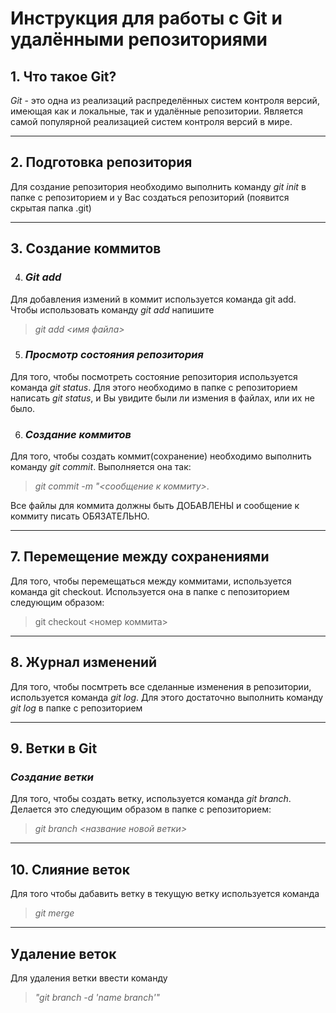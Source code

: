 # **Инструкция для работы с Git и удалёнными репозиториями**  

 ## 1. **Что такое Git?**
*Git* - это одна из реализаций распределённых систем контроля версий, имеющая как и локальные, так и удалённые репозитории. Является самой популярной реализацией систем контроля версий в мире.

---

## 2. **Подготовка репозитория**
Для создание репозитория необходимо выполнить команду 
*git init* в папке с репозиторием и у Вас создаться репозиторий (появится скрытая папка .git)

---

## 3. **Создание коммитов**
4. ### *Git add*
Для добавления измений в коммит используется команда git add. Чтобы использовать команду *git add* напишите 
> *git add <имя файла>*

5.  ### *Просмотр состояния репозитория*
Для того, чтобы посмотреть состояние репозитория используется команда *git status*. Для этого необходимо в папке с репозиторием написать *git status*, и Вы увидите были ли измения в файлах, или их не было.

6. ### *Создание коммитов*
Для того, чтобы создать коммит(сохранение) необходимо выполнить команду *git commit*. Выполняется она так: 
>*git commit -m "<сообщение к коммиту>*. 

Все файлы для коммита должны быть ДОБАВЛЕНЫ и сообщение к коммиту писать ОБЯЗАТЕЛЬНО.

---

## 7. **Перемещение между сохранениями**
Для того, чтобы перемещаться между коммитами, используется команда git checkout. Используется она в папке с пепозиторием следующим образом: 
>git checkout <номер коммита>

---

 ## 8. **Журнал изменений**
Для того, чтобы посмтреть все сделанные изменения в репозитории, используется команда *git log*. Для этого достаточно выполнить команду *git log* в папке с репозиторием

---

## 9. **Ветки в Git**
### *Создание ветки*
Для того, чтобы создать ветку, используется команда *git branch*. Делается это следующим образом в папке с репозиторием: 
>*git branch <название новой ветки>*

---

## 10. **Слияние веток**
Для того чтобы дабавить ветку в текущую ветку используется команда 
>*git merge*

---

## **Удаление веток**
Для удаления ветки ввести команду 
>*"git branch -d 'name branch'"*